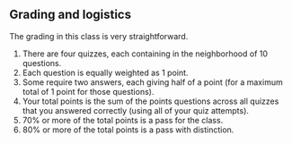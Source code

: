 ## Grading and logistics

The grading in this class is very straightforward. 

1. There are four quizzes, each containing in the neighborhood of 10 questions.
2. Each question is equally weighted as 1 point.
3. Some require two answers, each giving half of a point (for a maximum total of 1 point for those questions).
4. Your total points is the sum of the points questions across all quizzes that you answered correctly (using all of your quiz attempts).
5. 70% or more of the total points is a pass for the class. 
6. 80% or more of the total points is a pass with distinction.







